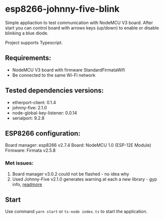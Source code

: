 # esp8266-johnny-five-blink

Simple appliaction to test communication with NodeMCU V3 board.
After start you can control board with arrows keys (up/down) to enable or disable blinking a blue diode.

Project supports Typescript.

## Requirements:

- NodeMCU V3 board with firmware StandardFirmataWifi
- Be connected to the same Wi-Fi network

## Tested dependencies versions:

- etherport-client: 0.1.4
- johnny-five: 2.1.0
- node-global-key-listener: 0.0.14
- serialport: 9.2.8

## ESP8266 configuration:

Board manager: esp8266 v2.7.4
Board: NodeMCU 1.0 (ESP-12E Module)
Firmware: Firmata v2.5.8

### Met issues:

1. Board manager v3.0.2 could not be flashed - no idea why
2. Used Johnny-Five v2.1.0 generates warning at each a new library - gyp info, [readmore](https://github.com/rwaldron/johnny-five/issues/1786)

## Start

Use command `yarn start` or `ts-node index.ts` to start the application.
